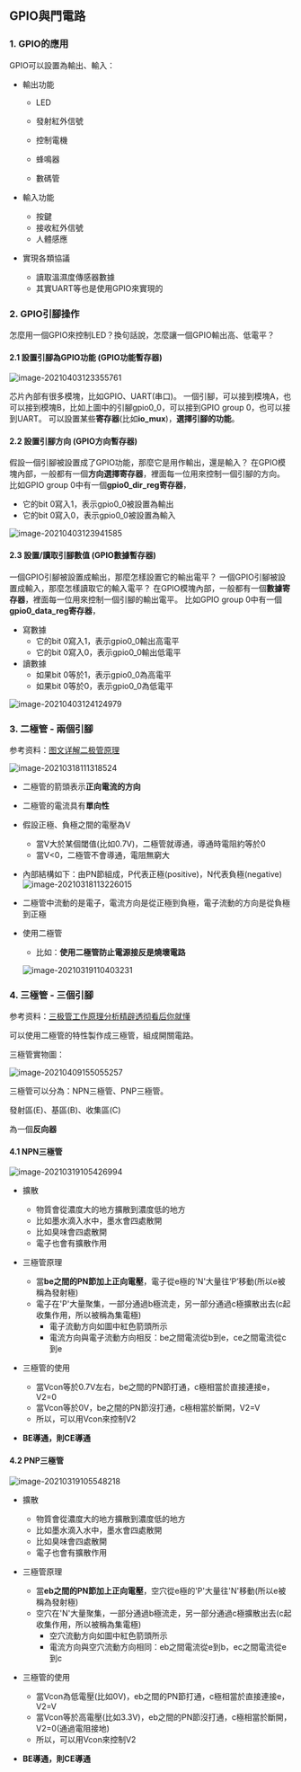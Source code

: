 ## GPIO與門電路

### 1. GPIO的應用

GPIO可以設置為輸出、輸入：

* 輸出功能

  * LED

  * 發射紅外信號

  * 控制電機

  * 蜂鳴器

  * 數碼管

* 輸入功能

  * 按鍵
  * 接收紅外信號
  * 人體感應
  
* 實現各類協議
  * 讀取溫濕度傳感器數據
  * 其實UART等也是使用GPIO來實現的



###  2. GPIO引腳操作

怎麼用一個GPIO來控制LED？換句話說，怎麼讓一個GPIO輸出高、低電平？

#### 2.1 設置引腳為GPIO功能 (GPIO功能暫存器)

![image-20210403123355761](pic/02_GPIO类电路/09_gpio_block.png)

芯片內部有很多模塊，比如GPIO、UART(串口)。
一個引腳，可以接到模塊A，也可以接到模塊B，比如上圖中的引腳gpio0_0，可以接到GPIO group 0，也可以接到UART。
可以設置某些**寄存器**(比如**io_mux**)，**選擇引腳的功能**。

#### 2.2 設置引腳方向 (GPIO方向暫存器)

假設一個引腳被設置成了GPIO功能，那麼它是用作輸出，還是輸入？
在GPIO模塊內部，一般都有一個**方向選擇寄存器**，裡面每一位用來控制一個引腳的方向。
比如GPIO group 0中有一個**gpio0_dir_reg寄存器**，

* 它的bit 0寫入1，表示gpio0_0被設置為輸出
* 它的bit 0寫入0，表示gpio0_0被設置為輸入

![image-20210403123941585](pic/02_GPIO类电路/10_gpio_dir_reg.png)

#### 2.3 設置/讀取引腳數值 (GPIO數據暫存器)

一個GPIO引腳被設置成輸出，那麼怎樣設置它的輸出電平？
一個GPIO引腳被設置成輸入，那麼怎樣讀取它的輸入電平？
在GPIO模塊內部，一般都有一個**數據寄存器**，裡面每一位用來控制一個引腳的輸出電平。
比如GPIO group 0中有一個**gpio0_data_reg寄存器**，

* 寫數據
  * 它的bit 0寫入1，表示gpio0_0輸出高電平
  * 它的bit 0寫入0，表示gpio0_0輸出低電平
* 讀數據
  * 如果bit 0等於1，表示gpio0_0為高電平
  * 如果bit 0等於0，表示gpio0_0為低電平

![image-20210403124124979](pic/02_GPIO类电路/11_gpio_data_reg.png)

### 3. 二極管 - 兩個引腳

参考资料：[图文详解二极管原理](https://blog.csdn.net/u012184539/article/details/84869834)

![image-20210318111318524](pic/02_GPIO类电路/03_diode.png)

* 二極管的箭頭表示**正向電流的方向**
* 二極管的電流具有**單向性**
* 假設正極、負極之間的電壓為V
  * 當V大於某個閾值(比如0.7V)，二極管就導通，導通時電阻約等於0
  * 當V<0，二極管不會導通，電阻無窮大
* 內部結構如下：由PN節組成，P代表正極(positive)，N代表負極(negative)
  ![image-20210318113226015](pic/02_GPIO类电路/04_diode_pn_junction.png)

* 二極管中流動的是電子，電流方向是從正極到負極，電子流動的方向是從負極到正極

* 使用二極管

  * 比如：**使用二極管防止電源接反是燒壞電路**

  ![image-20210319110403231](pic/02_GPIO类电路/07_use_diode.png)

### 4. 三極管 - 三個引腳

参考资料：[三极管工作原理分析精辟透彻看后你就懂](https://wenku.baidu.com/view/14bf31be81d049649b6648d7c1c708a1284a0abb.html)

可以使用二極管的特性製作成三極管，組成開關電路。

三極管實物圖：

![image-20210409155055257](pic/02_GPIO类电路/24_triode_pic.png)

三極管可以分為：NPN三極管、PNP三極管。

發射區(E)、基區(B)、收集區(C)

為一個**反向器**

#### 4.1 NPN三極管

![image-20210319105426994](pic/02_GPIO类电路/05_triode_internal.png)

* 擴散
  * 物質會從濃度大的地方擴散到濃度低的地方
  * 比如墨水滴入水中，墨水會四處散開
  * 比如臭味會四處散開
  * 電子也會有擴散作用
* 三極管原理
  * 當**be之間的PN節加上正向電壓**，電子從e極的'N'大量往‘P’移動(所以e被稱為發射極)
  * 電子在'P'大量聚集，一部分通過b極流走，另一部分通過c極擴散出去(c起收集作用，所以被稱為集電極)
    * 電子流動方向如圖中紅色箭頭所示
    * 電流方向與電子流動方向相反：be之間電流從b到e，ce之間電流從c到e
* 三極管的使用
  * 當Vcon等於0.7V左右，be之間的PN節打通，c極相當於直接連接e，V2=0
  * 當Vcon等於0V，be之間的PN節沒打通，c極相當於斷開，V2=V
  * 所以，可以用Vcon來控制V2

* **BE導通，則CE導通**

#### 4.2 PNP三極管

![image-20210319105548218](pic/02_GPIO类电路/06_pnp_triode_internal.png)

* 擴散
  * 物質會從濃度大的地方擴散到濃度低的地方
  * 比如墨水滴入水中，墨水會四處散開
  * 比如臭味會四處散開
  * 電子也會有擴散作用
* 三極管原理
  * 當**eb之間的PN節加上正向電壓**，空穴從e極的'P'大量往'N'移動(所以e被稱為發射極)
  * 空穴在'N'大量聚集，一部分通過b極流走，另一部分通過c極擴散出去(c起收集作用，所以被稱為集電極)
    * 空穴流動方向如圖中紅色箭頭所示
    * 電流方向與空穴流動方向相同：eb之間電流從e到b，ec之間電流從e到c
* 三極管的使用
  * 當Vcon為低電壓(比如0V)，eb之間的PN節打通，c極相當於直接連接e，V2=V
  * 當Vcon等於高電壓(比如3.3V)，eb之間的PN節沒打通，c極相當於斷開，V2=0(通過電阻接地)
  * 所以，可以用Vcon來控制V2

* **BE導通，則CE導通**

